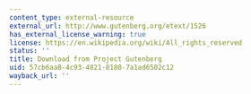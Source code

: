 ```yaml
---
content_type: external-resource
external_url: http://www.gutenberg.org/etext/1526
has_external_license_warning: true
license: https://en.wikipedia.org/wiki/All_rights_reserved
status: ''
title: Download from Project Gutenberg
uid: 57cb6aa8-4c93-4821-8180-7a1ad6502c12
wayback_url: ''
---
```

